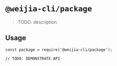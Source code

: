# `@weijia-cli/package`

> TODO: description

## Usage

```
const package = require('@weijia-cli/package');

// TODO: DEMONSTRATE API
```
